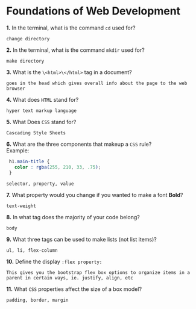 # Foundations of Web Development

**1.** In the terminal, what is the command `cd` used for?
<!-- enter you answer in the space below -->
``` 
change directory

```

**2.** In the terminal, what is the command `mkdir` used for?
<!-- enter you answer in the space below -->
``` 
make directory

```

**3.** What is the `\<html>\</html>` tag in a document?
<!-- enter you answer in the space below -->
```
goes in the head which gives overall info about the page to the web browser

```

**4.** What does `HTML` stand for?
<!-- enter you answer in the space below -->
```
hyper text markup language

```

**5.** What Does `CSS` stand for?
<!-- enter you answer in the space below -->
```
Cascading Style Sheets

```

**6.** What are the three components that makeup a `CSS` rule? <br> Example:
```css
 h1.main-title {
   color : rgba(255, 210, 33, .75);
 }
```
<!-- enter you answer in the space below -->
```
selector, property, value

```

**7.** What property would you change if you wanted to make a font **Bold**?
<!-- enter you answer in the space below -->
```
text-weight

```

**8.** In what tag does the majority of your code belong?
<!-- enter you answer in the space below -->
```
body

```

**9.** What three tags can be used to make lists (not list items)?
<!-- enter you answer in the space below -->
```
ul, li, flex-column

```

**10.** Define the display `:flex property:`
<!-- enter you answer in the space below -->
```
This gives you the bootstrap flex box options to organize items in a parent in certain ways, ie. justify, align, etc

```

**11.** What `CSS` properties affect the size of a box model?
<!-- enter you answer in the space below -->
```
padding, border, margin

```
